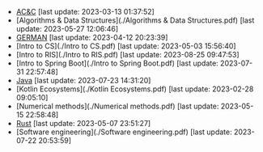 * [AC&C](./AC&C.pdf) [last update: 2023-03-13 01:37:52]
* [Algorithms & Data Structures](./Algorithms & Data Structures.pdf) [last update: 2023-05-27 12:06:46]
* [GERMAN](./GERMAN.pdf) [last update: 2023-04-12 20:23:39]
* [Intro to CS](./Intro to CS.pdf) [last update: 2023-05-03 15:56:40]
* [Intro to RIS](./Intro to RIS.pdf) [last update: 2023-08-25 09:47:53]
* [Intro to Spring Boot](./Intro to Spring Boot.pdf) [last update: 2023-07-31 22:57:48]
* [Java](./Java.pdf) [last update: 2023-07-23 14:31:20]
* [Kotlin Ecosystems](./Kotlin Ecosystems.pdf) [last update: 2023-02-28 09:05:10]
* [Numerical methods](./Numerical methods.pdf) [last update: 2023-05-15 22:58:48]
* [Rust](./Rust.pdf) [last update: 2023-05-07 23:51:27]
* [Software engineering](./Software engineering.pdf) [last update: 2023-07-22 20:53:59]

